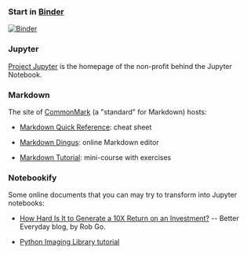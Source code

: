 
### Start in [Binder]

[![Binder](https://mybinder.org/badge.svg)](https://mybinder.org/v2/gh/boisgera/MEDIANE/master)

### Jupyter 

[Project Jupyter] is the homepage of the non-profit behind the Jupyter Notebook.

### Markdown 

The site of [CommonMark] (a "standard" for Markdown) hosts:

  - [Markdown Quick Reference]: cheat sheet

  - [Markdown Dingus]: online Markdown editor

  - [Markdown Tutorial]: mini-course with exercises

### Notebookify

Some online documents that you can may try to transform into Jupyter notebooks:

  - [How Hard Is It to Generate a 10X Return on an Investment?] -- Better Everyday blog, by Rob Go.

  - [Python Imaging Library tutorial]



[Binder]: https://mybinder.org/
[Project Jupyter]: http://jupyter.org/

[CommonMark]: http://commonmark.org/
[Markdown Quick Reference]: http://commonmark.org/help/
[Markdown Dingus]: http://spec.commonmark.org/dingus/
[Markdown Tutorial]: http://commonmark.org/help/tutorial/

[How Hard Is It to Generate a 10X Return on an Investment?]: https://bettereveryday.vc/how-hard-is-it-to-generate-a-10x-return-on-an-investment-9c1656d6c3af
[Python Imaging Library tutorial]: http://effbot.org/imagingbook/introduction.htm
[Quick Markdown Reference]: http://commonmark.org/help/
